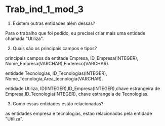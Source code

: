 # Trab_ind_1_mod_3

1. Existem outras entidades além dessas?

 Para o trabalho que foi pedido, eu precisei criar mais uma entidade chamada "Utiliza".
 
2. Quais são os principais campos e tipos?

 principais campos da entitade Empresa, ID_Empresa(INTEGER), Nome_Empresa(VARCHAR),Endereco(VARCHAR).

 entidade Tecnologias, ID_Tecnologias(INTEGER), Nome_Tecnologia,Area_tecnologia(VARCHAR).

 entidade Utiliza, ID(INTEGER),ID_Empresa(INTEGER),chave estrangeira de Empresa,ID_Tecnologia(INTEGER), chave estrangeia de Tecnologias.
 
3. Como essas entidades estão relacionadas?
 
 as entidades empresa e tecnologias, estao relacionadas pela entidade "Utiliza".
